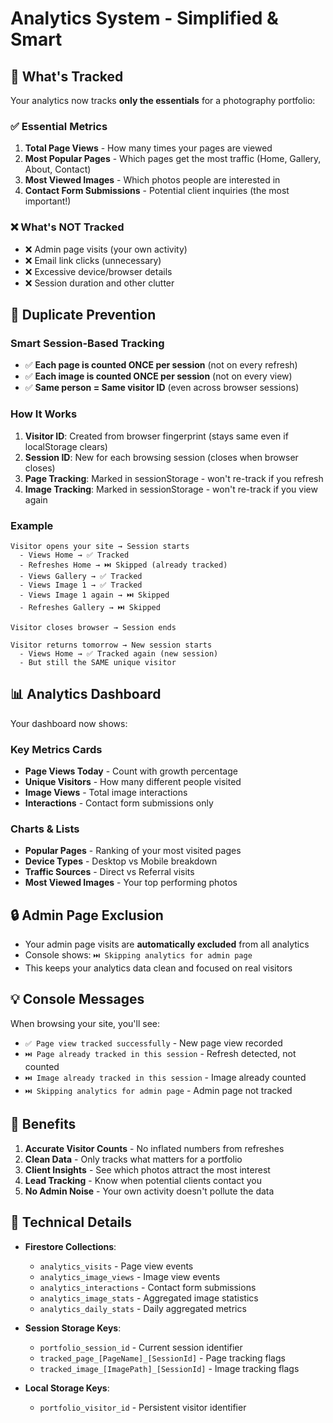 # Analytics System - Simplified & Smart

## 🎯 What's Tracked

Your analytics now tracks **only the essentials** for a photography portfolio:

### ✅ Essential Metrics
1. **Total Page Views** - How many times your pages are viewed
2. **Most Popular Pages** - Which pages get the most traffic (Home, Gallery, About, Contact)
3. **Most Viewed Images** - Which photos people are interested in
4. **Contact Form Submissions** - Potential client inquiries (the most important!)

### ❌ What's NOT Tracked
- ❌ Admin page visits (your own activity)
- ❌ Email link clicks (unnecessary)
- ❌ Excessive device/browser details
- ❌ Session duration and other clutter

## 🚫 Duplicate Prevention

### Smart Session-Based Tracking
- ✅ **Each page is counted ONCE per session** (not on every refresh)
- ✅ **Each image is counted ONCE per session** (not on every view)
- ✅ **Same person = Same visitor ID** (even across browser sessions)

### How It Works
1. **Visitor ID**: Created from browser fingerprint (stays same even if localStorage clears)
2. **Session ID**: New for each browsing session (closes when browser closes)
3. **Page Tracking**: Marked in sessionStorage - won't re-track if you refresh
4. **Image Tracking**: Marked in sessionStorage - won't re-track if you view again

### Example
```
Visitor opens your site → Session starts
  - Views Home → ✅ Tracked
  - Refreshes Home → ⏭️ Skipped (already tracked)
  - Views Gallery → ✅ Tracked
  - Views Image 1 → ✅ Tracked
  - Views Image 1 again → ⏭️ Skipped
  - Refreshes Gallery → ⏭️ Skipped
  
Visitor closes browser → Session ends

Visitor returns tomorrow → New session starts
  - Views Home → ✅ Tracked again (new session)
  - But still the SAME unique visitor
```

## 📊 Analytics Dashboard

Your dashboard now shows:

### Key Metrics Cards
- **Page Views Today** - Count with growth percentage
- **Unique Visitors** - How many different people visited
- **Image Views** - Total image interactions
- **Interactions** - Contact form submissions only

### Charts & Lists
- **Popular Pages** - Ranking of your most visited pages
- **Device Types** - Desktop vs Mobile breakdown
- **Traffic Sources** - Direct vs Referral visits
- **Most Viewed Images** - Your top performing photos

## 🔒 Admin Page Exclusion

- Your admin page visits are **automatically excluded** from all analytics
- Console shows: `⏭️ Skipping analytics for admin page`
- This keeps your analytics data clean and focused on real visitors

## 💡 Console Messages

When browsing your site, you'll see:
- `✅ Page view tracked successfully` - New page view recorded
- `⏭️ Page already tracked in this session` - Refresh detected, not counted
- `⏭️ Image already tracked in this session` - Image already counted
- `⏭️ Skipping analytics for admin page` - Admin page not tracked

## 🎉 Benefits

1. **Accurate Visitor Counts** - No inflated numbers from refreshes
2. **Clean Data** - Only tracks what matters for a portfolio
3. **Client Insights** - See which photos attract the most interest
4. **Lead Tracking** - Know when potential clients contact you
5. **No Admin Noise** - Your own activity doesn't pollute the data

## 🔧 Technical Details

- **Firestore Collections**:
  - `analytics_visits` - Page view events
  - `analytics_image_views` - Image view events
  - `analytics_interactions` - Contact form submissions
  - `analytics_image_stats` - Aggregated image statistics
  - `analytics_daily_stats` - Daily aggregated metrics

- **Session Storage Keys**:
  - `portfolio_session_id` - Current session identifier
  - `tracked_page_[PageName]_[SessionId]` - Page tracking flags
  - `tracked_image_[ImagePath]_[SessionId]` - Image tracking flags

- **Local Storage Keys**:
  - `portfolio_visitor_id` - Persistent visitor identifier


